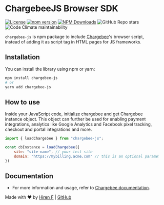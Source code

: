 # ChargebeeJS Browser SDK

[![License](https://img.shields.io/badge/license-MIT-blue.svg)](https://opensource.org/licenses/MIT)
[![npm version](https://img.shields.io/npm/v/chargebee-js.svg)](https://www.npmjs.com/package/chargebee-js)
[![NPM Downloads](https://img.shields.io/npm/dt/chargebee-js.svg)](https://www.npmjs.com/package/chargebee-js)
![GitHub Repo stars](https://img.shields.io/github/stars/hirenf14/chargebee-js)
![Code Climate maintainability](https://img.shields.io/codeclimate/maintainability/hirenf14/chargebee-js)


`chargebee-js` is npm package to include [Chargebee](https://www.chargebee.com/checkout-portal-docs/settingup-api-ref.html#introduction)'s browser script, instead of adding it as script tag in HTML pages for JS frameworks.

## Installation

You can install the library using npm or yarn:

```sh
npm install chargebee-js
# or
yarn add chargebee-js

```

## How to use

Inside your JavaScript code, initialize chargebee and get Chargebee instance object. This object can further be used for enabling payment integrations, analytics like Google Analytics and Facebook pixel tracking, checkout and portal integrations and more.



```js
import { loadChargebee } from "chargebee-js";

const cbInstance = loadChargebee({
    site: "site-name", // your test site
    domain: "https://mybilling.acme.com" // this is an optional parameter.
})
```


## Documentation
- For more information and usage, refer to [Chargebee documentation](https://www.chargebee.com/checkout-portal-docs/cb-library-api-ref.html#init).

Made with ❤️ by [Hiren F](https://hiren.codes/) | [GitHub](https://github.com/hirenf14/chargebee-js)